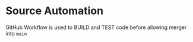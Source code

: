 # Source Automation

GitHub Workflow is used to BUILD and TEST code before allowing merger into `main`
